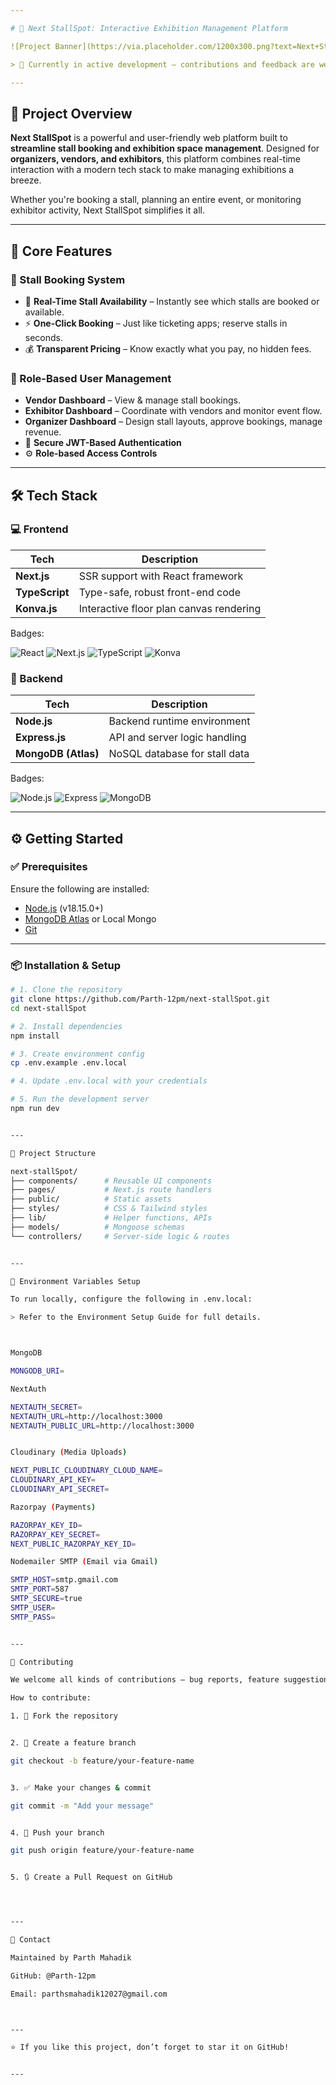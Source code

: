 ```yaml
---

# 🏢 Next StallSpot: Interactive Exhibition Management Platform

![Project Banner](https://via.placeholder.com/1200x300.png?text=Next+StallSpot)

> 🚧 Currently in active development – contributions and feedback are welcome!

---
```


## 🌟 Project Overview

**Next StallSpot** is a powerful and user-friendly web platform built to **streamline stall booking and exhibition space management**. Designed for **organizers, vendors, and exhibitors**, this platform combines real-time interaction with a modern tech stack to make managing exhibitions a breeze.

Whether you're booking a stall, planning an entire event, or monitoring exhibitor activity, Next StallSpot simplifies it all.

---

## 🎯 Core Features

### 🎫 Stall Booking System

- 🔄 **Real-Time Stall Availability** – Instantly see which stalls are booked or available.
- ⚡ **One-Click Booking** – Just like ticketing apps; reserve stalls in seconds.
- 💰 **Transparent Pricing** – Know exactly what you pay, no hidden fees.

### 👥 Role-Based User Management

- **Vendor Dashboard** – View & manage stall bookings.
- **Exhibitor Dashboard** – Coordinate with vendors and monitor event flow.
- **Organizer Dashboard** – Design stall layouts, approve bookings, manage revenue.
- 🔐 **Secure JWT-Based Authentication**
- ⚙️ **Role-based Access Controls**

---

## 🛠️ Tech Stack

### 💻 Frontend

| Tech       | Description                      |
|------------|----------------------------------|
| **Next.js** | SSR support with React framework |
| **TypeScript** | Type-safe, robust front-end code |
| **Konva.js** | Interactive floor plan canvas rendering |

Badges:

![React](https://img.shields.io/badge/React-61DAFB?style=for-the-badge&logo=react&logoColor=black)
![Next.js](https://img.shields.io/badge/Next.js-000000?style=for-the-badge&logo=nextdotjs&logoColor=white)
![TypeScript](https://img.shields.io/badge/TypeScript-3178C6?style=for-the-badge&logo=typescript&logoColor=white)
![Konva](https://img.shields.io/badge/Konva-F16A5E?style=for-the-badge)

### 🔧 Backend

| Tech        | Description                          |
|-------------|--------------------------------------|
| **Node.js** | Backend runtime environment          |
| **Express.js** | API and server logic handling     |
| **MongoDB (Atlas)** | NoSQL database for stall data |

Badges:

![Node.js](https://img.shields.io/badge/Node.js-339933?style=for-the-badge&logo=nodedotjs&logoColor=white)
![Express](https://img.shields.io/badge/Express-000000?style=for-the-badge&logo=express&logoColor=white)
![MongoDB](https://img.shields.io/badge/MongoDB-47A248?style=for-the-badge&logo=mongodb&logoColor=white)

---

## ⚙️ Getting Started

### ✅ Prerequisites

Ensure the following are installed:

- [Node.js](https://nodejs.org/) (v18.15.0+)
- [MongoDB Atlas](https://www.mongodb.com/cloud/atlas) or Local Mongo
- [Git](https://git-scm.com/)

---

### 📦 Installation & Setup

```bash
# 1. Clone the repository
git clone https://github.com/Parth-12pm/next-stallSpot.git
cd next-stallSpot

# 2. Install dependencies
npm install

# 3. Create environment config
cp .env.example .env.local

# 4. Update .env.local with your credentials

# 5. Run the development server
npm run dev


---

📁 Project Structure

next-stallSpot/
├── components/      # Reusable UI components
├── pages/           # Next.js route handlers
├── public/          # Static assets
├── styles/          # CSS & Tailwind styles
├── lib/             # Helper functions, APIs
├── models/          # Mongoose schemas
└── controllers/     # Server-side logic & routes


---

🔐 Environment Variables Setup

To run locally, configure the following in .env.local:

> Refer to the Environment Setup Guide for full details.



MongoDB

MONGODB_URI=

NextAuth

NEXTAUTH_SECRET=
NEXTAUTH_URL=http://localhost:3000
NEXTAUTH_PUBLIC_URL=http://localhost:3000


Cloudinary (Media Uploads)

NEXT_PUBLIC_CLOUDINARY_CLOUD_NAME=
CLOUDINARY_API_KEY=
CLOUDINARY_API_SECRET=

Razorpay (Payments)

RAZORPAY_KEY_ID=
RAZORPAY_KEY_SECRET=
NEXT_PUBLIC_RAZORPAY_KEY_ID=

Nodemailer SMTP (Email via Gmail)

SMTP_HOST=smtp.gmail.com
SMTP_PORT=587
SMTP_SECURE=true
SMTP_USER=
SMTP_PASS=


---

🤝 Contributing

We welcome all kinds of contributions – bug reports, feature suggestions, code improvements.

How to contribute:

1. 🍴 Fork the repository


2. 🌱 Create a feature branch

git checkout -b feature/your-feature-name


3. ✅ Make your changes & commit

git commit -m "Add your message"


4. 🚀 Push your branch

git push origin feature/your-feature-name


5. 🔃 Create a Pull Request on GitHub




---

📧 Contact

Maintained by Parth Mahadik

GitHub: @Parth-12pm

Email: parthsmahadik12027@gmail.com



---

⭐ If you like this project, don’t forget to star it on GitHub!


---
